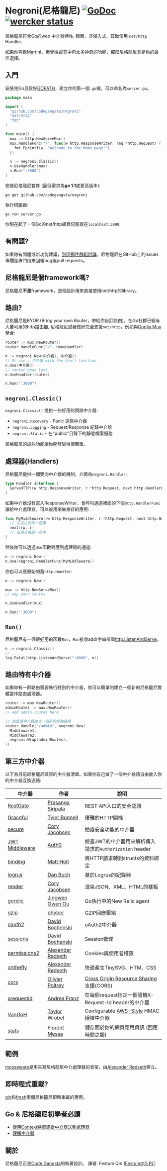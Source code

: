 # Negroni(尼格龍尼) [![GoDoc](https://godoc.org/github.com/codegangsta/negroni?status.svg)](http://godoc.org/github.com/codegangsta/negroni) [![wercker status](https://app.wercker.com/status/13688a4a94b82d84a0b8d038c4965b61/s "wercker status")](https://app.wercker.com/project/bykey/13688a4a94b82d84a0b8d038c4965b61)

尼格龍尼符合Go的web 中介器特性. 精簡、非侵入式、鼓勵使用 `net/http`  Handler.

如果你喜歡[Martini](http://github.com/go-martini/martini)，但覺得這其中包太多神奇的功能，那麼尼格龍尼會是你的最佳選擇。

## 入門

安裝完Go且設好[GOPATH](http://golang.org/doc/code.html#GOPATH)，建立你的第一個`.go`檔。可以命名為`server.go`。

~~~ go
package main

import (
  "github.com/codegangsta/negroni"
  "net/http"
  "fmt"
)

func main() {
  mux := http.NewServeMux()
  mux.HandleFunc("/", func(w http.ResponseWriter, req *http.Request) {
    fmt.Fprintf(w, "Welcome to the home page!")
  })

  n := negroni.Classic()
  n.UseHandler(mux)
  n.Run(":3000")
}
~~~

安裝尼格龍尼套件 (最低需求為**go 1.1**或更高版本):
~~~
go get github.com/codegangsta/negroni
~~~

執行伺服器:
~~~
go run server.go
~~~

你現在起了一個Go的net/http網頁伺服器在`localhost:3000`.

## 有問題?
如果你有問題或新功能建議，[到這郵件群組討論](https://groups.google.com/forum/#!forum/negroni-users)。尼格龍尼在GitHub上的issues專欄是專門用來回報bug跟pull requests。

## 尼格龍尼是個framework嗎?
尼格龍尼**不是**framework，是個設計用來直接使用net/http的library。

## 路由?
尼格龍尼是BYOR (Bring your own Router，帶給你自訂路由)。在Go社群已經有大量可用的http路由器, 尼格龍尼試著做好完全支援`net/http`，例如與[Gorilla Mux](http://github.com/gorilla/mux)整合:

~~~ go
router := mux.NewRouter()
router.HandleFunc("/", HomeHandler)

n := negroni.New(中介器1, 中介器2)
// Or use a 中介器 with the Use() function
n.Use(中介器3)
// router goes last
n.UseHandler(router)

n.Run(":3000")
~~~

## `negroni.Classic()`
`negroni.Classic()` 提供一些好用的預設中介器:

* `negroni.Recovery` - Panic 還原中介器
* `negroni.Logging` - Request/Response 紀錄中介器
* `negroni.Static` - 在"public"目錄下的靜態檔案服務

尼格龍尼的這些功能讓你開發變得很簡單。

## 處理器(Handlers)
尼格龍尼提供一個雙向中介器的機制，介面為`negroni.Handler`:

~~~ go
type Handler interface {
  ServeHTTP(rw http.ResponseWriter, r *http.Request, next http.HandlerFunc)
}
~~~

如果中介器沒有寫入ResponseWriter，會呼叫通道裡面的下個`http.HandlerFunc`讓給中介處理器。可以被用來做良好的應用:

~~~ go
func MyMiddleware(rw http.ResponseWriter, r *http.Request, next http.HandlerFunc) {
  // 在這之前做一些事
  next(rw, r)
  // 在這之後做一些事
}
~~~

然後你可以透過`Use`函數對應到處理器的通道:

~~~ go
n := negroni.New()
n.Use(negroni.HandlerFunc(MyMiddleware))
~~~

你也可以應原始的舊`http.Handler`:

~~~ go
n := negroni.New()

mux := http.NewServeMux()
// map your routes

n.UseHandler(mux)

n.Run(":3000")
~~~

## `Run()`
尼格龍尼有一個很好用的函數`Run`，`Run`接收addr字串辨識[http.ListenAndServe](http://golang.org/pkg/net/http#ListenAndServe)。

~~~ go
n := negroni.Classic()
// ...
log.Fatal(http.ListenAndServe(":8080", n))
~~~

## 路由特有中介器
如果你有一群路由需要執行特別的中介器，你可以簡單的建立一個新的尼格龍尼實體當作路由處理器。

~~~ go
router := mux.NewRouter()
adminRoutes := mux.NewRouter()
// add admin routes here

// 為管理中介器建立一個新的尼格龍尼
router.Handle("/admin", negroni.New(
  Middleware1,
  Middleware2,
  negroni.Wrap(adminRoutes),
))
~~~

## 第三方中介器

以下為目前尼格龍尼兼容的中介器清單。如果你自己做了一個中介器請自由放入你的中介器互換連結:

| 中介器 | 作者 | 說明 |
| -----------|--------|-------------|
| [RestGate](https://github.com/pjebs/restgate) | [Prasanga Siripala](https://github.com/pjebs) | REST API入口的安全認證 |
| [Graceful](https://github.com/stretchr/graceful) | [Tyler Bunnell](https://github.com/tylerb) | 優雅的HTTP關機 |
| [secure](https://github.com/unrolled/secure) | [Cory Jacobsen](https://github.com/unrolled) | 檢疫安全功能的中介器 |
| [JWT Middleware](https://github.com/auth0/go-jwt-middleware) | [Auth0](https://github.com/auth0) | 檢查JWT的中介器用來解析傳入請求的`Authorization` header |
| [binding](https://github.com/mholt/binding) | [Matt Holt](https://github.com/mholt) | 將HTTP請求轉到structs的資料綁定 |
| [logrus](https://github.com/meatballhat/negroni-logrus) | [Dan Buch](https://github.com/meatballhat) | 基於Logrus的紀錄器 |
| [render](https://github.com/unrolled/render) | [Cory Jacobsen](https://github.com/unrolled) | 渲染JSON、XML、HTML的樣板 |
| [gorelic](https://github.com/jingweno/negroni-gorelic) | [Jingwen Owen Ou](https://github.com/jingweno) | Go執行中的New Relic agent |
| [gzip](https://github.com/phyber/negroni-gzip) | [phyber](https://github.com/phyber) | GZIP回應壓縮 |
| [oauth2](https://github.com/goincremental/negroni-oauth2) | [David Bochenski](https://github.com/bochenski) | oAuth2中介器 |
| [sessions](https://github.com/goincremental/negroni-sessions) | [David Bochenski](https://github.com/bochenski) | Session管理 |
| [permissions2](https://github.com/xyproto/permissions2) | [Alexander Rødseth](https://github.com/xyproto) | Cookies與使用者權限 |
| [onthefly](https://github.com/xyproto/onthefly) | [Alexander Rødseth](https://github.com/xyproto) | 快速產生TinySVG、HTM、CSS |
| [cors](https://github.com/rs/cors) | [Olivier Poitrey](https://github.com/rs) | [Cross Origin Resource Sharing](http://www.w3.org/TR/cors/) 支援(CORS) |
| [xrequestid](https://github.com/pilu/xrequestid) | [Andrea Franz](https://github.com/pilu) | 在每個request指定一個隨機X-Request-Id header的中介器 |
| [VanGoH](https://github.com/auroratechnologies/vangoh) | [Taylor Wrobel](https://github.com/twrobel3) | Configurable [AWS-Style](http://docs.aws.amazon.com/AmazonS3/latest/dev/RESTAuthentication.html) HMAC 授權中介器 |
| [stats](https://github.com/thoas/stats) | [Florent Messa](https://github.com/thoas) | 儲存關於你的網頁應用資訊 (回應時間之類) |

## 範例
[mooseware](https://github.com/xyproto/mooseware)是用來寫尼格龍尼中介處理器的骨架，由[Alexander Rødseth](https://github.com/xyproto)建立。

## 即時程式重載?
[gin](https://github.com/codegangsta/gin)和[fresh](https://github.com/pilu/fresh)兩個尼格龍尼即時重載的應用。

## Go & 尼格龍尼初學者必讀

* [使用Context將資訊從中介器送到處理器](http://elithrar.github.io/article/map-string-interface/)
* [理解中介器](http://mattstauffer.co/blog/laravel-5.0-middleware-replacing-filters)

## 關於

尼格龍尼正是[Code Gangsta](http://codegangsta.io/)的執著設計。
譯者: Festum Qin (Festum@G.PL)
